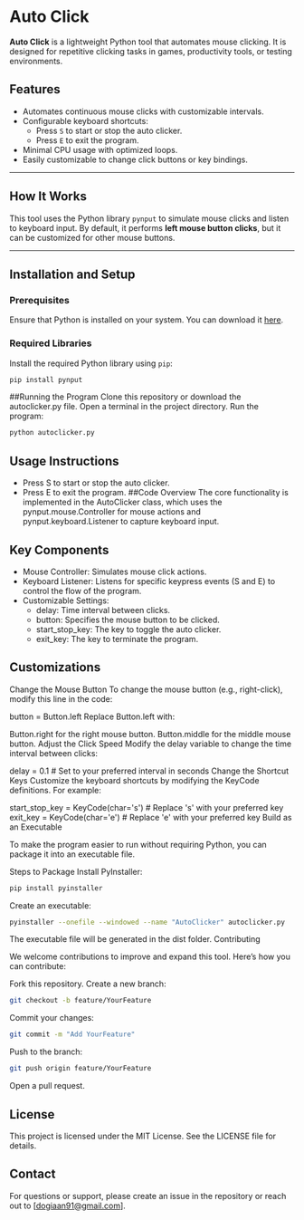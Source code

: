 # Auto Click

**Auto Click** is a lightweight Python tool that automates mouse clicking. It is designed for repetitive clicking tasks in games, productivity tools, or testing environments.

## Features

- Automates continuous mouse clicks with customizable intervals.
- Configurable keyboard shortcuts:
  - Press `S` to start or stop the auto clicker.
  - Press `E` to exit the program.
- Minimal CPU usage with optimized loops.
- Easily customizable to change click buttons or key bindings.

---

## How It Works

This tool uses the Python library `pynput` to simulate mouse clicks and listen to keyboard input. By default, it performs **left mouse button clicks**, but it can be customized for other mouse buttons.

---

## Installation and Setup

### Prerequisites

Ensure that Python is installed on your system. You can download it [here](https://www.python.org/).

### Required Libraries

Install the required Python library using `pip`:

```bash
pip install pynput
```
##Running the Program
Clone this repository or download the autoclicker.py file.
Open a terminal in the project directory.
Run the program:
```bash
python autoclicker.py
```
## Usage Instructions

- Press S to start or stop the auto clicker.
- Press E to exit the program.
##Code Overview
The core functionality is implemented in the AutoClicker class, which uses the pynput.mouse.Controller for mouse actions and pynput.keyboard.Listener to capture keyboard input.

## Key Components
- Mouse Controller: Simulates mouse click actions.
- Keyboard Listener: Listens for specific keypress events (S and E) to control the flow of the program.
- Customizable Settings:
  - delay: Time interval between clicks.
  - button: Specifies the mouse button to be clicked.
  - start_stop_key: The key to toggle the auto clicker.
  - exit_key: The key to terminate the program.
## Customizations

Change the Mouse Button
To change the mouse button (e.g., right-click), modify this line in the code:

button = Button.left
Replace Button.left with:

Button.right for the right mouse button.
Button.middle for the middle mouse button.
Adjust the Click Speed
Modify the delay variable to change the time interval between clicks:

delay = 0.1  # Set to your preferred interval in seconds
Change the Shortcut Keys
Customize the keyboard shortcuts by modifying the KeyCode definitions. For example:

start_stop_key = KeyCode(char='s')  # Replace 's' with your preferred key
exit_key = KeyCode(char='e')       # Replace 'e' with your preferred key
Build as an Executable

To make the program easier to run without requiring Python, you can package it into an executable file.

Steps to Package
Install PyInstaller:
```bash
pip install pyinstaller
```
Create an executable:
```bash
pyinstaller --onefile --windowed --name "AutoClicker" autoclicker.py
```
The executable file will be generated in the dist folder.
Contributing

We welcome contributions to improve and expand this tool. Here’s how you can contribute:

Fork this repository.
Create a new branch:
```bash
git checkout -b feature/YourFeature
```
Commit your changes:
```bash
git commit -m "Add YourFeature"
```
Push to the branch:
```bash
git push origin feature/YourFeature
```
Open a pull request.

## License

This project is licensed under the MIT License. See the LICENSE file for details.
## Contact

For questions or support, please create an issue in the repository or reach out to [dogiaan91@gmail.com].
